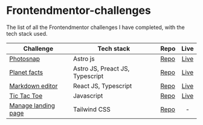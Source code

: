 # Frontendmentor-challenges
The list of all the Frontendmentor challenges I have completed, with the tech stack used.

| Challenge | Tech stack | Repo | Live |
| --- | --- | --- | :-: |
| [Photosnap](https://www.frontendmentor.io/challenges/photosnap-multipage-website-nMDSrNmNW) | Astro js | [Repo](https://github.com/Av1-Lv5/photosnap-FM) | [Live](https://photosnap-fm-alvs.netlify.app/) |
| [Planet facts](https://www.frontendmentor.io/challenges/planets-fact-site-gazqN8w_f) | Astro JS, Preact JS, Typescript | [Repo](https://github.com/Av1-Lv5/planet-facts-FM) | [Live](https://planet-facts-fm-alvs.netlify.app) |
| [Markdown editor](https://www.frontendmentor.io/challenges/inbrowser-markdown-editor-r16TrrQX9) | React JS, Typescript | [Repo](https://github.com/Av1-Lv5/markdown-editor) | [Live](https://mde-fm-alvs.netlify.app) |
| [Tic Tac Toe](https://www.frontendmentor.io/challenges/tic-tac-toe-game-Re7ZF_E2v) | Javascript | [Repo](https://github.com/Av1-Lv5/Tic-Tac-Toe) | [Live](https://tictactoe-fm-alvs.netlify.app) |
| [Manage landing page](https://www.frontendmentor.io/challenges/manage-landing-page-SLXqC6P5) | Tailwind CSS | [Repo](https://github.com/Av1-Lv5/manage-landing-page-FM) | - |
